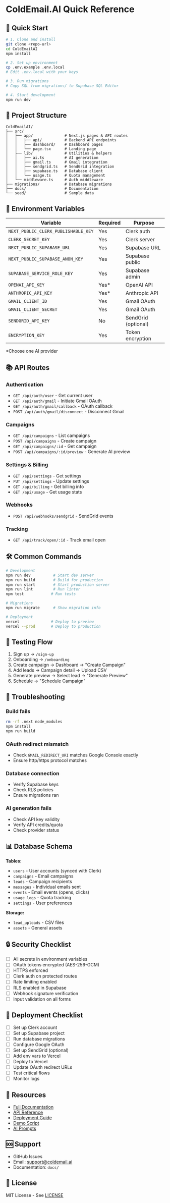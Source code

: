 # ColdEmail.AI Quick Reference

## 🚀 Quick Start

```bash
# 1. Clone and install
git clone <repo-url>
cd ColdEmailAI
npm install

# 2. Set up environment
cp .env.example .env.local
# Edit .env.local with your keys

# 3. Run migrations
# Copy SQL from migrations/ to Supabase SQL Editor

# 4. Start development
npm run dev
```

## 📁 Project Structure

```
ColdEmailAI/
├── src/
│   ├── app/              # Next.js pages & API routes
│   │   ├── api/          # Backend API endpoints
│   │   ├── dashboard/    # Dashboard pages
│   │   └── page.tsx      # Landing page
│   ├── lib/              # Utilities & helpers
│   │   ├── ai.ts         # AI generation
│   │   ├── gmail.ts      # Gmail integration
│   │   ├── sendgrid.ts   # SendGrid integration
│   │   ├── supabase.ts   # Database client
│   │   └── usage.ts      # Quota management
│   └── middleware.ts     # Auth middleware
├── migrations/           # Database migrations
├── docs/                 # Documentation
└── seed/                 # Sample data
```

## 🔑 Environment Variables

| Variable | Required | Purpose |
|----------|----------|---------|
| `NEXT_PUBLIC_CLERK_PUBLISHABLE_KEY` | Yes | Clerk auth |
| `CLERK_SECRET_KEY` | Yes | Clerk server |
| `NEXT_PUBLIC_SUPABASE_URL` | Yes | Supabase URL |
| `NEXT_PUBLIC_SUPABASE_ANON_KEY` | Yes | Supabase public |
| `SUPABASE_SERVICE_ROLE_KEY` | Yes | Supabase admin |
| `OPENAI_API_KEY` | Yes* | OpenAI API |
| `ANTHROPIC_API_KEY` | Yes* | Anthropic API |
| `GMAIL_CLIENT_ID` | Yes | Gmail OAuth |
| `GMAIL_CLIENT_SECRET` | Yes | Gmail OAuth |
| `SENDGRID_API_KEY` | No | SendGrid (optional) |
| `ENCRYPTION_KEY` | Yes | Token encryption |

*Choose one AI provider

## 📚 API Routes

### Authentication
- `GET /api/auth/user` - Get current user
- `GET /api/auth/gmail` - Initiate Gmail OAuth
- `GET /api/auth/gmail/callback` - OAuth callback
- `POST /api/auth/gmail/disconnect` - Disconnect Gmail

### Campaigns
- `GET /api/campaigns` - List campaigns
- `POST /api/campaigns` - Create campaign
- `GET /api/campaigns/:id` - Get campaign
- `POST /api/campaigns/:id/preview` - Generate AI preview

### Settings & Billing
- `GET /api/settings` - Get settings
- `PUT /api/settings` - Update settings
- `GET /api/billing` - Get billing info
- `GET /api/usage` - Get usage stats

### Webhooks
- `POST /api/webhooks/sendgrid` - SendGrid events

### Tracking
- `GET /api/track/open/:id` - Track email open

## 🛠️ Common Commands

```bash
# Development
npm run dev          # Start dev server
npm run build        # Build for production
npm run start        # Start production server
npm run lint         # Run linter
npm test            # Run tests

# Migrations
npm run migrate      # Show migration info

# Deployment
vercel              # Deploy to preview
vercel --prod       # Deploy to production
```

## 🧪 Testing Flow

1. Sign up → `/sign-up`
2. Onboarding → `/onboarding`
3. Create campaign → Dashboard → "Create Campaign"
4. Add leads → Campaign detail → Upload CSV
5. Generate preview → Select lead → "Generate Preview"
6. Schedule → "Schedule Campaign"

## 🐛 Troubleshooting

### Build fails
```bash
rm -rf .next node_modules
npm install
npm run build
```

### OAuth redirect mismatch
- Check `GMAIL_REDIRECT_URI` matches Google Console exactly
- Ensure http/https protocol matches

### Database connection
- Verify Supabase keys
- Check RLS policies
- Ensure migrations ran

### AI generation fails
- Check API key validity
- Verify API credits/quota
- Check provider status

## 📊 Database Schema

**Tables:**
- `users` - User accounts (synced with Clerk)
- `campaigns` - Email campaigns
- `leads` - Campaign recipients
- `messages` - Individual emails sent
- `events` - Email events (opens, clicks)
- `usage_logs` - Quota tracking
- `settings` - User preferences

**Storage:**
- `lead_uploads` - CSV files
- `assets` - General assets

## 🔒 Security Checklist

- [ ] All secrets in environment variables
- [ ] OAuth tokens encrypted (AES-256-GCM)
- [ ] HTTPS enforced
- [ ] Clerk auth on protected routes
- [ ] Rate limiting enabled
- [ ] RLS enabled in Supabase
- [ ] Webhook signature verification
- [ ] Input validation on all forms

## 🚦 Deployment Checklist

- [ ] Set up Clerk account
- [ ] Set up Supabase project
- [ ] Run database migrations
- [ ] Configure Google OAuth
- [ ] Set up SendGrid (optional)
- [ ] Add env vars to Vercel
- [ ] Deploy to Vercel
- [ ] Update OAuth redirect URLs
- [ ] Test critical flows
- [ ] Monitor logs

## 📖 Resources

- [Full Documentation](docs/)
- [API Reference](docs/api.md)
- [Deployment Guide](docs/deployment.md)
- [Demo Script](docs/demo-script.md)
- [AI Prompts](docs/ai-prompts.md)

## 🆘 Support

- GitHub Issues
- Email: support@coldemail.ai
- Documentation: `docs/`

## 📝 License

MIT License - See [LICENSE](LICENSE)

